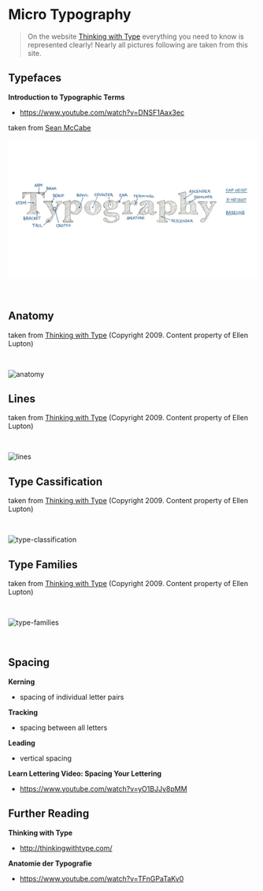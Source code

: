 # Micro Typography

> On the website [Thinking with Type](http://thinkingwithtype.com/) everything you need to know is represented clearly! Nearly all pictures following are taken from this site.

## Typefaces

**Introduction to Typographic Terms**
- https://www.youtube.com/watch?v=DNSF1Aax3ec

taken from [Sean McCabe](https://seanwes.com/learn/)

![typefaces-Sean_McCabe](kartographie/typefaces-Sean_McCabe.png)

<br/>


## Anatomy

taken from [Thinking with Type](http://thinkingwithtype.com/letter/#anatomy) (Copyright 2009. Content property of Ellen Lupton)

<br/>

![anatomy](http://thinkingwithtype.com/images/Thinking_with_Type_Letter_1.gif)


## Lines

taken from [Thinking with Type](http://thinkingwithtype.com/letter/#anatomy) (Copyright 2009. Content property of Ellen Lupton)

<br/>

![lines](http://thinkingwithtype.com/images/Thinking_with_Type_Letter_2.gif)


## Type Cassification

taken from [Thinking with Type](http://thinkingwithtype.com/letter/#type-classification) (Copyright 2009. Content property of Ellen Lupton)

<br/>

![type-classification](http://thinkingwithtype.com/images/Thinking_with_Type_Letter_12.gif)


## Type Families

taken from [Thinking with Type](http://thinkingwithtype.com/letter/#type-families) (Copyright 2009. Content property of Ellen Lupton)

<br/>

![type-families](http://thinkingwithtype.com/images/Thinking_with_Type_Letter_14.gif)

<br/>


## Spacing

**Kerning**
- spacing of individual letter pairs

**Tracking**
- spacing between all letters

**Leading**
- vertical spacing

**Learn Lettering Video: Spacing Your Lettering**
- https://www.youtube.com/watch?v=yO1BJJy8pMM


## Further Reading

**Thinking with Type**
- http://thinkingwithtype.com/

**Anatomie der Typografie**
- https://www.youtube.com/watch?v=TFnGPaTaKv0
